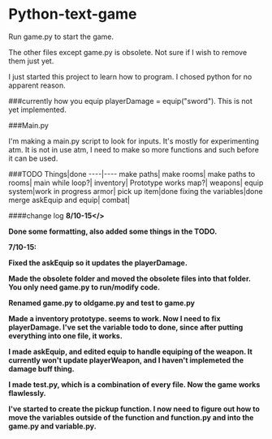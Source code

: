 # Python-text-game

Run game.py to start the game.

The other files except game.py is obsolete. Not sure if I wish to remove them just yet.

I just started this project to learn how to program. I chosed python for no apparent reason.



###currently how you equip
playerDamage = equip("sword"). This is not yet implemented.


###Main.py

I'm making a main.py script to look for inputs. It's mostly for experimenting atm. It is not in use atm, I need to make so more functions and such before it can be used.

###TODO
Things|done
----|----
make paths|
make rooms|
make paths to rooms|
main while loop?|
inventory| Prototype works
map?|
weapons|
equip system|work in progress
armor|
pick up item|done
fixing the variables|done
merge askEquip and equip|
combat|




####change log
<b>8/10-15</>  

Done some formatting, also added some things in the TODO.

<b>7/10-15:</b>  

Fixed the askEquip so it updates the playerDamage.

Made the obsolete folder and moved the obsolete files into that folder. You only need game.py to run/modify code.

Renamed game.py to oldgame.py and test to game.py

Made a inventory prototype. seems to work. Now I need to fix playerDamage. I've set the variable todo to done, since after putting everything into one file, it works.

I made askEquip, and edited equip to handle equiping of the weapon. It currently won't update playerWeapon, and I haven't implemeted the damage buff thing. 

I made test.py, which is a combination of every file. Now the game works flawlessly.

I've started to create the pickup function. I now need to figure out how to move the variables outside of the function and function.py and into the game.py and variable.py.


